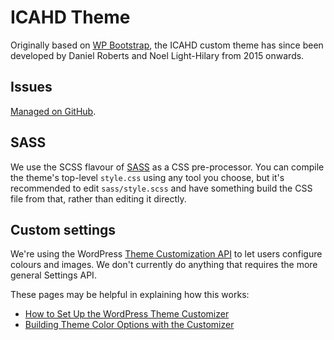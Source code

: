 ICAHD Theme
===========
Originally based on [WP Bootstrap](https://github.com/320press/wordpress-bootstrap), the ICAHD custom theme
has since been developed by Daniel Roberts and Noel Light-Hilary from 2015 onwards.

Issues
------
[Managed on GitHub](https://github.com/danjohnroberts/ICAHD_wp_theme/issues).

SASS
----
We use the SCSS flavour of [SASS](http://sass-lang.com/) as a CSS pre-processor. You can compile the theme's
top-level `style.css` using any tool you choose, but it's recommended to edit `sass/style.scss` and have
something build the CSS file from that, rather than editing it directly.

Custom settings
---------------
We're using the WordPress [Theme Customization API](https://codex.wordpress.org/Theme_Customization_API)
to let users configure colours and images. We don't currently do anything that requires the more general
Settings API.

These pages may be helpful in explaining how this works:

* [How to Set Up the WordPress Theme Customizer](http://buildwpyourself.com/wordpress-theme-customizer/)
* [Building Theme Color Options with the Customizer](http://buildwpyourself.com/building-theme-color-options-customizer/)
